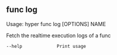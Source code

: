 ## func log

  Usage: hyper func log [OPTIONS] NAME

  Fetch the realtime execution logs of a func

    --help             Print usage
